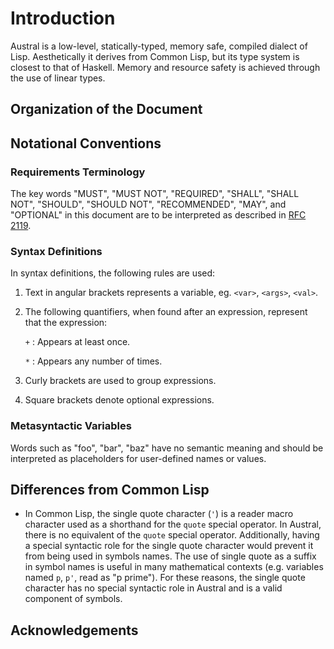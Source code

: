 # Introduction

Austral is a low-level, statically-typed, memory safe, compiled dialect of
Lisp. Aesthetically it derives from Common Lisp, but its type system is closest
to that of Haskell. Memory and resource safety is achieved through the use of
linear types.

## Organization of the Document

## Notational Conventions

### Requirements Terminology

The key words "MUST", "MUST NOT", "REQUIRED", "SHALL", "SHALL NOT", "SHOULD",
"SHOULD NOT", "RECOMMENDED", "MAY", and "OPTIONAL" in this document are to be
interpreted as described in [RFC 2119][rfc2119].

### Syntax Definitions

In syntax definitions, the following rules are used:

1. Text in angular brackets represents a variable, eg. `<var>`, `<args>`,
   `<val>`.

2. The following quantifiers, when found after an expression, represent that the
   expression:

    `+`
    : Appears at least once.

    `*`
    : Appears any number of times.

3. Curly brackets are used to group expressions.
4. Square brackets denote optional expressions.

### Metasyntactic Variables

Words such as "foo", "bar", "baz" have no semantic meaning and should be
interpreted as placeholders for user-defined names or values.

## Differences from Common Lisp

- In Common Lisp, the single quote character (`'`) is a reader macro character
  used as a shorthand for the `quote` special operator. In Austral, there is no
  equivalent of the `quote` special operator. Additionally, having a special
  syntactic role for the single quote character would prevent it from being used
  in symbols names.  The use of single quote as a suffix in symbol names is
  useful in many mathematical contexts (e.g. variables named `p`, `p'`, read as
  "p prime"). For these reasons, the single quote character has no special
  syntactic role in Austral and is a valid component of symbols.

## Acknowledgements

[rfc2119]: https://tools.ietf.org/html/rfc2119
